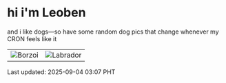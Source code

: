 # hi i'm Leoben

and i like dogs—so have some random dog pics that change whenever my CRON feels like it

|  |  |
|--------|----------|
| ![Borzoi](https://random-dog-vercel.vercel.app/api/random-borzoi?v=1756926466) | ![Labrador](https://random-dog-vercel.vercel.app/api/random-labrador?v=1756926466) |

Last updated: 2025-09-04 03:07 PHT
